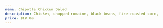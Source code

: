 ```yaml
---
name: Chipotle Chicken Salad
description: Chicken, chopped romaine, black beans, fire roasted corn, tortilla chips, jack cheese, queso fresco, avocado, cilantro, salsa fresca with chipotle and honey lime vinaigrette dressing.
price: $18.00
---
```


